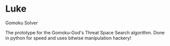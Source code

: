 # Luke
Gomoku Solver

The prototype for the Gomoku-God's Threat Space Search algorithm. Done in python for speed and uses bitwise manipulation hackery!
